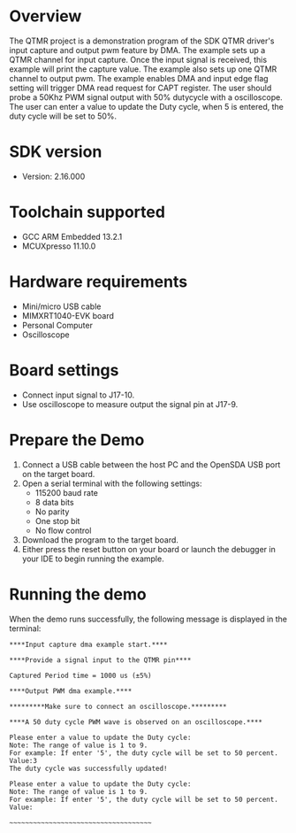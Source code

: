 Overview
========

The QTMR project is a demonstration program of the SDK QTMR driver's input capture and output pwm feature by DMA.
The example sets up a QTMR channel for input capture. Once the input signal is received, this example will print the capture value.
The example also sets up one QTMR channel to output pwm. The example enables DMA and input edge flag setting will trigger DMA read
request for CAPT register. The user should probe a 50Khz PWM signal output with 50% dutycycle with a oscilloscope.
The user can enter a value to update the Duty cycle, when 5 is entered, the duty cycle will be set to 50%.

SDK version
===========
- Version: 2.16.000

Toolchain supported
===================
- GCC ARM Embedded  13.2.1
- MCUXpresso  11.10.0

Hardware requirements
=====================
- Mini/micro USB cable
- MIMXRT1040-EVK board
- Personal Computer
- Oscilloscope

Board settings
==============
- Connect input signal to J17-10.
- Use oscilloscope to measure output the signal pin at J17-9.

Prepare the Demo
================
1.  Connect a USB cable between the host PC and the OpenSDA USB port on the target board. 
2.  Open a serial terminal with the following settings:
    - 115200 baud rate
    - 8 data bits
    - No parity
    - One stop bit
    - No flow control
3. Download the program to the target board.
4. Either press the reset button on your board or launch the debugger in your IDE to begin running the example.

Running the demo
================
When the demo runs successfully, the following message is displayed in the terminal:
~~~~~~~~~~~~~~~~~~~~~~~~~~~~~~~~~~~~~
****Input capture dma example start.****

****Provide a signal input to the QTMR pin****

Captured Period time = 1000 us (±5%)

****Output PWM dma example.****

*********Make sure to connect an oscilloscope.*********

****A 50 duty cycle PWM wave is observed on an oscilloscope.****

Please enter a value to update the Duty cycle:
Note: The range of value is 1 to 9.
For example: If enter '5', the duty cycle will be set to 50 percent.
Value:3
The duty cycle was successfully updated!

Please enter a value to update the Duty cycle:
Note: The range of value is 1 to 9.
For example: If enter '5', the duty cycle will be set to 50 percent.
Value:

~~~~~~~~~~~~~~~~~~~~~~~~~~~~~~~~~~~~
